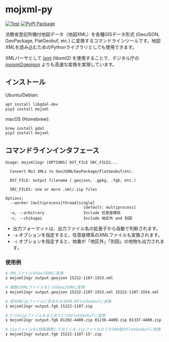 # mojxml-py

[![Test](https://github.com/MIERUNE/mojxml-py/actions/workflows/test.yaml/badge.svg)](https://github.com/MIERUNE/mojxml-py/actions/workflows/test.yaml) [![PyPI Package](https://img.shields.io/pypi/v/mojxml?color=%2334D058&label=PyPI%20package)](https://pypi.org/project/mojxml)

法務省登記所備付地図データ（地図XML）を各種GISデータ形式 (GeoJSON, GeoPackage, FlatGeobuf, etc.) に変換するコマンドラインツールです。地図XMLを読み込むためのPythonライブラリとしても使用できます。

XMLパーサとして [lxml](https://github.com/lxml/lxml) (libxml2) を使用することで、デジタル庁の [mojxml2geojson](https://github.com/JDA-DM/mojxml2geojson) よりも高速な変換を実現しています。

## インストール

Ubuntu/Debian:

```bash
apt install libgdal-dev
pip3 install mojxml
```

macOS (Homebrew):

```bash
brew install gdal
pip3 install mojxml
```

## コマンドラインインタフェース

```
Usage: mojxml2ogr [OPTIONS] DST_FILE SRC_FILES...

  Convert MoJ XMLs to GeoJSON/GeoPackage/FlatGeobuf/etc.

  DST_FILE: output filename (.geojson, .gpkg, .fgb, etc.)

  SRC_FILES: one or more .xml/.zip files

Options:
  --worker [multiprocess|thread|single]
                                  [default: multiprocess]
  -a, --arbitrary                 Include 任意座標系
  -c, --chikugai                  Include 地区外 and 別図
```

- 出力フォーマットは、出力ファイル名の拡張子から自動で判断されます。
- `-a` オプションを指定すると、任意座標系のXMLファイルも変換されます。
- `-c` オプションを指定すると、地番が「地区外」「別図」の地物も出力されます。

### 使用例

```bash
# XMLファイルをGeoJSONに変換
❯ mojxml2ogr output.geojson 15222-1107-1553.xml

# 複数のXMLファイルを1つのGeoJSONに変換
❯ mojxml2ogr output.geojson 15222-1107-1553.xml 15222-1107-1554.xml

# 配布用zipファイルに含まれる全XMLをFlatGeobufに変換
❯ mojxml2ogr output.fgb 15222-1107.zip

# 3つのzipファイルをまとめて1つのFlatGeobufに変換
❯ mojxml2ogr output.fgb 01202-4400.zip 01236-4400.zip 01337-4400.zip

# zipファイルを1段階展開して出てくる.zipファイルのうち100個をFlatGeobufに変換
❯ mojxml2ogr output.fgb 15222-1107-15*.zip
```
